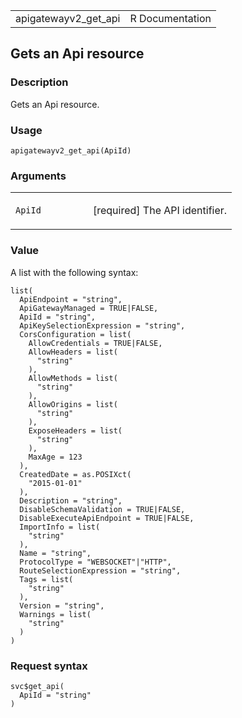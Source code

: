 <table style="width: 100%;">
<tbody>
<tr class="odd">
<td>apigatewayv2_get_api</td>
<td style="text-align: right;">R Documentation</td>
</tr>
</tbody>
</table>

## Gets an Api resource

### Description

Gets an Api resource.

### Usage

    apigatewayv2_get_api(ApiId)

### Arguments

<table>
<colgroup>
<col style="width: 35%" />
<col style="width: 65%" />
</colgroup>
<tbody>
<tr class="odd">
<td><code id="apigatewayv2_get_api_:_ApiId">ApiId</code></td>
<td><p>[required] The API identifier.</p></td>
</tr>
</tbody>
</table>

### Value

A list with the following syntax:

    list(
      ApiEndpoint = "string",
      ApiGatewayManaged = TRUE|FALSE,
      ApiId = "string",
      ApiKeySelectionExpression = "string",
      CorsConfiguration = list(
        AllowCredentials = TRUE|FALSE,
        AllowHeaders = list(
          "string"
        ),
        AllowMethods = list(
          "string"
        ),
        AllowOrigins = list(
          "string"
        ),
        ExposeHeaders = list(
          "string"
        ),
        MaxAge = 123
      ),
      CreatedDate = as.POSIXct(
        "2015-01-01"
      ),
      Description = "string",
      DisableSchemaValidation = TRUE|FALSE,
      DisableExecuteApiEndpoint = TRUE|FALSE,
      ImportInfo = list(
        "string"
      ),
      Name = "string",
      ProtocolType = "WEBSOCKET"|"HTTP",
      RouteSelectionExpression = "string",
      Tags = list(
        "string"
      ),
      Version = "string",
      Warnings = list(
        "string"
      )
    )

### Request syntax

    svc$get_api(
      ApiId = "string"
    )
